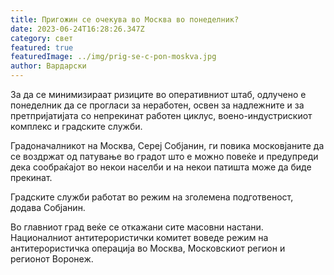 ```yaml
---
title: Пригожин се очекува во Москва во понеделник?
date: 2023-06-24T16:28:26.347Z
category: свет
featured: true
featuredImage: ../img/prig-se-c-pon-moskva.jpg
author: Вардарски
---
```

За да се минимизираат ризиците во оперативниот штаб, одлучено е понеделник да се прогласи за неработен, освен за надлежните и за претпријатијата со непрекинат работен циклус, воено-индустрискиот комплекс и градските служби.

Градоначалникот на Москва, Сереј Собјанин, ги повика московјаните да се воздржат од патување во градот што е можно повеќе и предупреди дека сообраќајот во некои населби и на некои патишта може да биде прекинат.

Градските служби работат во режим на зголемена подготвеност, додава Собјанин.

Во главниот град веќе се откажани сите масовни настани. Националниот антитерористички комитет воведе режим на антитерористичка операција во Москва, Московскиот регион и регионот Воронеж.